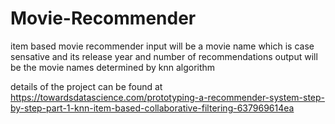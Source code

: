# Movie-Recommender
item based movie recommender 
input will be a movie name which is case sensative and its release year and number of recommendations
output will be the movie names determined by knn algorithm

details of the project can be found at https://towardsdatascience.com/prototyping-a-recommender-system-step-by-step-part-1-knn-item-based-collaborative-filtering-637969614ea
